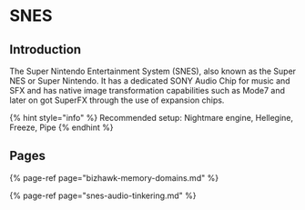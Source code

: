 # SNES

## Introduction

The Super Nintendo Entertainment System \(SNES\), also known as the Super NES or Super Nintendo. It has a dedicated SONY Audio Chip for music and SFX and has native image transformation capabilities such as Mode7 and later on got SuperFX through the use of expansion chips.

{% hint style="info" %}
Recommended setup: Nightmare engine, Hellegine, Freeze, Pipe
{% endhint %}

## Pages

{% page-ref page="bizhawk-memory-domains.md" %}

{% page-ref page="snes-audio-tinkering.md" %}



